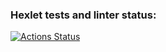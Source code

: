 ### Hexlet tests and linter status:
[![Actions Status](https://github.com/artem-prygin/frontend-project-lvl3/workflows/hexlet-check/badge.svg)](https://github.com/artem-prygin/frontend-project-lvl3/actions)